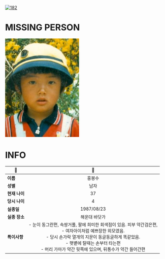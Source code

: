 [![182](https://img.shields.io/badge/%EC%8B%A4%EC%A2%85%EC%8B%A0%EA%B3%A0%EB%8A%94%20%EA%B5%AD%EB%B2%88%EC%97%86%EC%9D%B4-182-blue)](http://safe182.go.kr/index.do)

# MISSING PERSON

<img src="./missing_person.jpg">

# INFO

|🔑|💎|
|--|:--:|
|**이름**|홍봉수|
|**성별**|남자|
|**현재 나이**|37|
|**당시 나이**|4|
|**실종일**|1987/08/23|
|**실종 장소**|해운대 바닷가|
|**특이사항**|- 눈이 동그란편, 속쌍거풀,  팔에 희미한 회색점이 있음. 피부 약간검은편,</br>- 여자아이처럼 예쁘장한 외모였음.</br>- 당시 손가락 열개의 지문이 동글동글하게 똑같았음.</br>- 햇볕에 탈때는 손부터 타는편</br>- 머리 가마가 약간 뒷쪽에 있으며, 뒤통수가 약간 들어간편|
